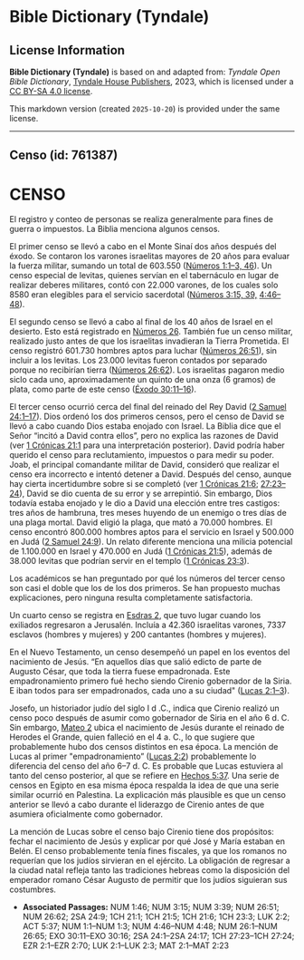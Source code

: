 # Bible Dictionary (Tyndale)

## License Information

**Bible Dictionary (Tyndale)** is based on and adapted from: _Tyndale Open Bible Dictionary_, [Tyndale House Publishers](https://tyndaleopenresources.com/), 2023, which is licensed under a [CC BY-SA 4.0 license](https://creativecommons.org/licenses/by-sa/4.0/legalcode.en).

This markdown version (created `2025-10-20`) is provided under the same license.



--------------------------------

## Censo (id: 761387)

CENSO
=====

El registro y conteo de personas se realiza generalmente para fines de guerra o impuestos. La Biblia menciona algunos censos.

El primer censo se llevó a cabo en el Monte Sinaí dos años después del éxodo. Se contaron los varones israelitas mayores de 20 años para evaluar la fuerza militar, sumando un total de 603\.550 ([Números 1:1–3, 46](https://ref.ly/Num1:1-Num1:3)). Un censo especial de levitas, quienes servían en el tabernáculo en lugar de realizar deberes militares, contó con 22\.000 varones, de los cuales solo 8580 eran elegibles para el servicio sacerdotal ([Números 3:15, 39,](https://ref.ly/Num3:15,Num3:39) [4:46–48](https://ref.ly/Num4:46-Num4:48)).

El segundo censo se llevó a cabo al final de los 40 años de Israel en el desierto. Esto está registrado en [Números 26](https://ref.ly/Num26:1-Num26:65). También fue un censo militar, realizado justo antes de que los israelitas invadieran la Tierra Prometida. El censo registró 601\.730 hombres aptos para luchar ([Números 26:51](https://ref.ly/Num26:51)), sin incluir a los levitas. Los 23\.000 levitas fueron contados por separado porque no recibirían tierra ([Números 26:62](https://ref.ly/Num26:62)). Los israelitas pagaron medio siclo cada uno, aproximadamente un quinto de una onza (6 gramos) de plata, como parte de este censo ([Éxodo 30:11–16](https://ref.ly/Exod30:11-Exod30:16)).

El tercer censo ocurrió cerca del final del reinado del Rey David ([2 Samuel 24:1–17](https://ref.ly/2Sam24:1-2Sam24:17)). Dios ordenó los dos primeros censos, pero el censo de David se llevó a cabo cuando Dios estaba enojado con Israel. La Biblia dice que el Señor “incitó a David contra ellos”, pero no explica las razones de David (ver [1 Crónicas 21:1](https://ref.ly/1Chr21:1) para una interpretación posterior). David podría haber querido el censo para reclutamiento, impuestos o para medir su poder. Joab, el principal comandante militar de David, consideró que realizar el censo era incorrecto e intentó detener a David. Después del censo, aunque hay cierta incertidumbre sobre si se completó (ver [1 Crónicas 21:6](https://ref.ly/1Chr21:6); [27:23–24](https://ref.ly/1Chr27:23-1Chr27:24)), David se dio cuenta de su error y se arrepintió. Sin embargo, Dios todavía estaba enojado y le dio a David una elección entre tres castigos: tres años de hambruna, tres meses huyendo de un enemigo o tres días de una plaga mortal. David eligió la plaga, que mató a 70\.000 hombres. El censo encontró 800\.000 hombres aptos para el servicio en Israel y 500\.000 en Judá ([2 Samuel 24:9](https://ref.ly/2Sam24:9)). Un relato diferente menciona una milicia potencial de 1\.100\.000 en Israel y 470\.000 en Judá ([1 Crónicas 21:5](https://ref.ly/1Chr21:5)), además de 38\.000 levitas que podrían servir en el templo ([1 Crónicas 23:3](https://ref.ly/1Chr23:3)).

Los académicos se han preguntado por qué los números del tercer censo son casi el doble que los de los dos primeros. Se han propuesto muchas explicaciones, pero ninguna resulta completamente satisfactoria.

Un cuarto censo se registra en [Esdras 2](https://ref.ly/Ezra2:1-Ezra2:70), que tuvo lugar cuando los exiliados regresaron a Jerusalén. Incluía a 42\.360 israelitas varones, 7337 esclavos (hombres y mujeres) y 200 cantantes (hombres y mujeres).

En el Nuevo Testamento, un censo desempeñó un papel en los eventos del nacimiento de Jesús. “En aquellos días que salió edicto de parte de Augusto César, que toda la tierra fuese empadronada. Este empadronamiento primero fué hecho siendo Cirenio gobernador de la Siria. E iban todos para ser empadronados, cada uno a su ciudad" ([Lucas 2:1–3](https://ref.ly/Luke2:1-Luke2:3)).

Josefo, un historiador judío del siglo I d .C., indica que Cirenio realizó un censo poco después de asumir como gobernador de Siria en el año 6 d. C. Sin embargo, [Mateo 2](https://ref.ly/Matt2:1-Matt2:23) ubica el nacimiento de Jesús durante el reinado de Herodes el Grande, quien falleció en el 4 a. C., lo que sugiere que probablemente hubo dos censos distintos en esa época. La mención de Lucas al primer "empadronamiento” ([Lucas 2:2](https://ref.ly/Luke2:2)) probablemente lo diferencia del censo del año 6–7 d. C. Es probable que Lucas estuviera al tanto del censo posterior, al que se refiere en [Hechos 5:37](https://ref.ly/Acts5:37). Una serie de censos en Egipto en esa misma época respalda la idea de que una serie similar ocurrió en Palestina. La explicación más plausible es que un censo anterior se llevó a cabo durante el liderazgo de Cirenio antes de que asumiera oficialmente como gobernador.

La mención de Lucas sobre el censo bajo Cirenio tiene dos propósitos: fechar el nacimiento de Jesús y explicar por qué José y María estaban en Belén. El censo probablemente tenía fines fiscales, ya que los romanos no requerían que los judíos sirvieran en el ejército. La obligación de regresar a la ciudad natal refleja tanto las tradiciones hebreas como la disposición del emperador romano César Augusto de permitir que los judíos siguieran sus costumbres.

* **Associated Passages:** NUM 1:46; NUM 3:15; NUM 3:39; NUM 26:51; NUM 26:62; 2SA 24:9; 1CH 21:1; 1CH 21:5; 1CH 21:6; 1CH 23:3; LUK 2:2; ACT 5:37; NUM 1:1–NUM 1:3; NUM 4:46–NUM 4:48; NUM 26:1–NUM 26:65; EXO 30:11–EXO 30:16; 2SA 24:1–2SA 24:17; 1CH 27:23–1CH 27:24; EZR 2:1–EZR 2:70; LUK 2:1–LUK 2:3; MAT 2:1–MAT 2:23

